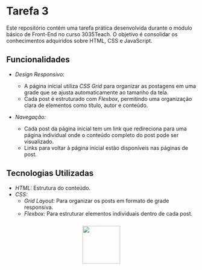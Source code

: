 # Tarefa 3

Este repositório contém uma tarefa prática desenvolvida durante o módulo básico de Front-End no curso 3035Teach. O objetivo é consolidar os conhecimentos adquiridos sobre HTML, CSS e JavaScript.

## Funcionalidades

- *Design Responsivo:*
  - A página inicial utiliza *CSS Grid* para organizar as postagens em uma grade que se ajusta automaticamente ao tamanho da tela.
  - Cada post é estruturado com *Flexbox*, permitindo uma organização clara de elementos como título, autor e conteúdo.

- *Navegação:*
  - Cada post da página inicial tem um link que redireciona para uma página individual onde o conteúdo completo do post pode ser visualizado.
  - Links para voltar à página inicial estão disponíveis nas páginas de post.

## Tecnologias Utilizadas

- *HTML:* Estrutura do conteúdo.
- *CSS:*
  - *Grid Layout:* Para organizar os posts em formato de grade responsiva.
  - *Flexbox:* Para estruturar elementos individuais dentro de cada post.

<div align="center">
  <a href="https://www.3035tech.com/" target="_blank"
  ><img
    src="https://d9hhrg4mnvzow.cloudfront.net/lp.3035tech.com/96c1669d-logo-teach-horiz-branco_1000000000000000000028.png"
    style="
      width: 100px;
      padding: 10px;
      border-radius: 10px;
    "
     target="_blank"
  /></a>
</div>
